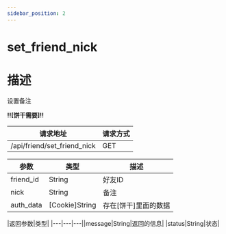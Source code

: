 ```yaml
---
sidebar_position: 2
---
```

# set_friend_nick
# 描述
设置备注

**!!\[饼干需要\]!!**

| 请求地址 | 请求方式 |
| --- | --- |
| /api/friend/set_friend_nick | GET |


|参数|类型|描述|
|---|---|---|
|friend_id|String|好友ID|
|nick|String|备注|
|auth_data|\[Cookie\]String|存在\[饼干\]里面的数据|

|返回参数|类型|
|---|---|---||message|String|返回的信息|
|status|String|状态|
